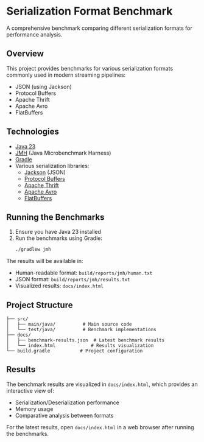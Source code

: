 # Serialization Format Benchmark

A comprehensive benchmark comparing different serialization formats for performance analysis.

## Overview

This project provides benchmarks for various serialization formats commonly used in modern streaming pipelines:
- JSON (using Jackson)
- Protocol Buffers
- Apache Thrift
- Apache Avro
- FlatBuffers

## Technologies

- [Java 23](https://openjdk.org/projects/jdk/23/)
- [JMH](https://github.com/openjdk/jmh) (Java Microbenchmark Harness)
- [Gradle](https://gradle.org/)
- Various serialization libraries:
  - [Jackson](https://github.com/FasterXML/jackson) (JSON)
  - [Protocol Buffers](https://protobuf.dev/)
  - [Apache Thrift](https://thrift.apache.org/)
  - [Apache Avro](https://avro.apache.org/)
  - [FlatBuffers](https://google.github.io/flatbuffers/)

## Running the Benchmarks

1. Ensure you have Java 23 installed
2. Run the benchmarks using Gradle:
   ```bash
   ./gradlew jmh
   ```

The results will be available in:
- Human-readable format: `build/reports/jmh/human.txt`
- JSON format: `build/reports/jmh/results.txt`
- Visualized results: `docs/index.html`

## Project Structure

```
├── src/
│   ├── main/java/          # Main source code
│   └── test/java/          # Benchmark implementations
├── docs/
│   ├── benchmark-results.json  # Latest benchmark results
│   └── index.html             # Results visualization
└── build.gradle           # Project configuration
```

## Results

The benchmark results are visualized in `docs/index.html`, which provides an interactive view of:
- Serialization/Deserialization performance
- Memory usage
- Comparative analysis between formats

For the latest results, open `docs/index.html` in a web browser after running the benchmarks.
